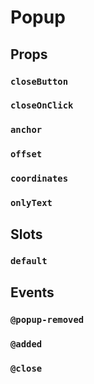 # Popup

## Props

### `closeButton`

### `closeOnClick`

### `anchor`

### `offset`

### `coordinates`

### `onlyText`

## Slots

### `default`

## Events

### `@popup-removed`

### `@added`

### `@close`
